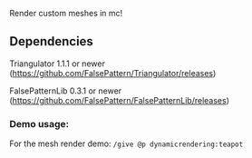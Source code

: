Render custom meshes in mc!

## Dependencies

Triangulator 1.1.1 or newer (https://github.com/FalsePattern/Triangulator/releases)

FalsePatternLib 0.3.1 or newer (https://github.com/FalsePattern/FalsePatternLib/releases)

### Demo usage:
For the mesh render demo: `/give @p dynamicrendering:teapot`